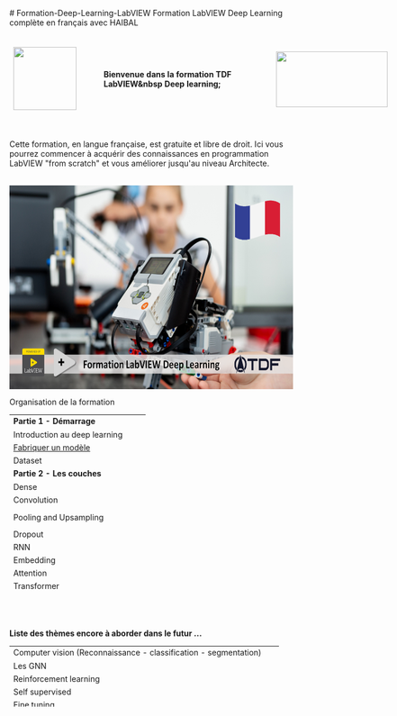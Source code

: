 <p># Formation-Deep-Learning-LabVIEW Formation LabVIEW Deep Learning compl&egrave;te en fran&ccedil;ais avec HAIBAL</p>
<table style="height: 171px; width: 679px;">
<thead>
<tr style="height: 153px;">
<td style="height: 153px; width: 150px;"><a href="http://www.technologies-france.com"><img src="https://avatars.githubusercontent.com/u/72153904?s=200&amp;v=4" width="112" height="112" alt="" /></a></td>
<td style="height: 153px; width: 311.736px;"><strong>Bienvenue dans la formation TDF LabVIEW&amp;nbsp Deep learning;</strong></td>
<td style="width: 197.986px;"><a href="http://www.ni.com"><img src="https://www.wiresmithtech.com/wp-content/uploads/2017/12/LV_Logo_PowerdBy_centered-wide.png" alt="" style="float: left;" width="198" height="99" /></a></td>
</tr>
</thead>
</table>
<p>Cette formation, en langue fran&ccedil;aise, est gratuite et libre de droit. Ici vous pourrez commencer &agrave; acqu&eacute;rir des connaissances en programmation LabVIEW "from scratch" et vous am&eacute;liorer jusqu'au niveau Architecte.</p>
<p>&nbsp;<a href="https://www.youtube.com/watch?v=ZRYl4eiulQM&amp;list=PLtioRYPUn23rmTQmI3XhCEMH0Tcn9y50z&amp;ab_channel=TechnologiesdeFrance%28TDF%29"><img src="https://github.com/Technologies-de-France/Formation-Deep-Learning-LabVIEW/blob/main/En%20tete.png?raw=true" width="640" height="362" alt="" style="display: block; margin-left: auto; margin-right: auto;" /></a></p>
<p></p>
<p></p>
<p dir="auto">Organisation de la formation</p>
<table border="0" style="height: 318px; width: 47.9902%; border-collapse: collapse;">
<tbody>
<tr style="height: 18px;">
<td style="width: 69.2755%; height: 18px;"><strong>Partie 1 - D&eacute;marrage</strong></td>
</tr>
<tr style="height: 18px;">
<td style="width: 69.2755%; height: 18px;">Introduction au deep learning</td>
</tr>
<tr style="height: 18px;">
<td style="width: 69.2755%; height: 18px;"><a href="/2%20- Fabriquer un modele de learning">Fabriquer un mod&egrave;le</a></td>
</tr>
<tr style="height: 18px;">
<td style="width: 69.2755%; height: 18px;">Dataset</td>
</tr>
<tr style="height: 18px;">
<td style="width: 69.2755%; height: 18px;"><strong>Partie 2 - Les couches</strong></td>
</tr>
<tr style="height: 18px;">
<td style="width: 69.2755%; height: 18px;">Dense</td>
</tr>
<tr style="height: 18px;">
<td style="width: 69.2755%; height: 18px;">Convolution</td>
</tr>
<tr style="height: 33px;">
<td style="width: 69.2755%; height: 33px;">Pooling and Upsampling</td>
</tr>
<tr style="height: 15px;">
<td style="width: 69.2755%; height: 15px;">Dropout</td>
</tr>
<tr style="height: 18px;">
<td style="width: 69.2755%; height: 18px;">RNN</td>
</tr>
<tr style="height: 18px;">
<td style="width: 69.2755%; height: 18px;">Embedding</td>
</tr>
<tr style="height: 18px;">
<td style="width: 69.2755%; height: 18px;">Attention</td>
</tr>
<tr style="height: 18px;">
<td style="width: 69.2755%; height: 18px;">Transformer</td>
</tr>
<tr style="height: 18px;">
<td style="width: 69.2755%; height: 18px;"><strong>Partie 3 - Architectures</strong></td>
</tr>
<tr style="height: 18px;">
<td style="width: 69.2755%; height: 18px;"></td>
</tr>
<tr style="height: 18px;">
<td style="width: 69.2755%; height: 18px;"></td>
</tr>
<tr style="height: 18px;">
<td style="width: 69.2755%; height: 18px;"></td>
</tr>
</tbody>
</table>
<p><br /><br /></p>
<p><strong>Liste des th&egrave;mes encore &agrave; aborder dans le futur ...&nbsp;</strong></p>
<p><strong></strong></p>
<table width="188" style="width: 479px; height: 108px;">
<tbody>
<tr style="height: 18px;">
<td style="width: 469px; height: 18px;">Computer vision (Reconnaissance - classification - segmentation)</td>
</tr>
<tr style="height: 18px;">
<td style="width: 469px; height: 18px;">Les GNN</td>
</tr>
<tr style="height: 18px;">
<td style="width: 469px; height: 18px;">Reinforcement learning</td>
</tr>
<tr style="height: 18px;">
<td style="width: 469px; height: 18px;">Self supervised</td>
</tr>
<tr style="height: 18px;">
<td style="width: 469px; height: 18px;">Fine tuning</td>
</tr>
<tr style="height: 18px;">
<td style="width: 469px; height: 18px;">FIG</td>
</tr>
</tbody>
</table>
